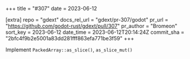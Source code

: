 +++
title = "#307"
date = 2023-06-12

[extra]
repo = "gdext"
docs_rel_url = "gdext/pr-307/godot"
pr_url = "https://github.com/godot-rust/gdext/pull/307"
pr_author = "Bromeon"
sort_key = 2023-06-12
date_time = 2023-06-12T20:14:24Z
commit_sha = "2bfc4f9b2e5001a83dd281fff863efa771be3f59"
+++

Implement `PackedArray::as_slice()`, `as_slice_mut()`
